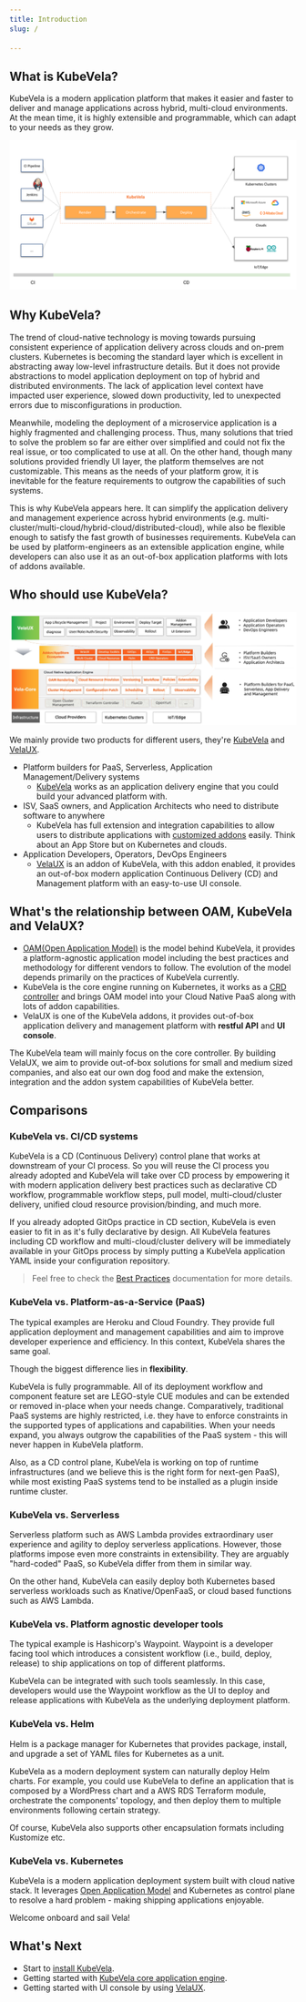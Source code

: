 ```yaml
---
title: Introduction
slug: /

---
```


## What is KubeVela?

KubeVela is a modern application platform that makes it easier and faster to deliver and manage applications across hybrid, multi-cloud environments. At the mean time, it is highly extensible and programmable, which can adapt to your needs as they grow. 

![](../resources/what-is-kubevela.png)


## Why KubeVela?

The trend of cloud-native technology is moving towards pursuing consistent experience of application delivery across clouds and on-prem clusters. Kubernetes is becoming the standard layer which is excellent in abstracting away low-level infrastructure details. But it does not provide abstractions to model application deployment on top of hybrid and distributed environments. The lack of application level context have impacted user experience, slowed down productivity, led to unexpected errors due to misconfigurations in production.

Meanwhile, modeling the deployment of a microservice application is a highly fragmented and challenging process. Thus, many solutions that tried to solve the problem so far are either over simplified and could not fix the real issue, or too complicated to use at all. On the other hand, though many solutions provided friendly UI layer, the platform themselves are not customizable. This means as the needs of your platform grow, it is inevitable for the feature requirements to outgrow the capabilities of such systems.

This is why KubeVela appears here. It can simplify the application delivery and management experience across hybrid environments (e.g. multi-cluster/multi-cloud/hybrid-cloud/distributed-cloud), while also be flexible enough to satisfy the fast growth of businesses requirements. KubeVela can be used by platform-engineers as an extensible application engine, while developers can also use it as an out-of-box application platforms with lots of addons available.


## Who should use KubeVela?

![](../resources/vela-overview.jpg)

We mainly provide two products for different users, they're [KubeVela](../end-user/quick-start-cli) and [VelaUX](../quick-start).

- Platform builders for PaaS, Serverless, Application Management/Delivery systems
	- [KubeVela](../end-user/quick-start-cli) works as an application delivery engine that you could build your advanced platform with.
- ISV, SaaS owners, and Application Architects who need to distribute software to anywhere
	- KubeVela has full extension and integration capabilities to allow users to distribute applications with [customized addons](../platform-engineers/addon/intro) easily. Think about an App Store but on Kubernetes and clouds.
- Application Developers, Operators, DevOps Engineers
	- [VelaUX](../quick-start) is an addon of KubeVela, with this addon enabled, it provides an out-of-box modern application Continuous Delivery (CD) and Management platform with an easy-to-use UI console.


## What's the relationship between OAM, KubeVela and VelaUX?

- [OAM(Open Application Model)](https://github.com/oam-dev/spec) is the model behind KubeVela, it provides a platform-agnostic application model including the best practices and methodology for different vendors to follow. The evolution of the model depends primarily on the practices of KubeVela currently.
- KubeVela is the core engine running on Kubernetes, it works as a [CRD controller](https://kubernetes.io/docs/concepts/extend-kubernetes/api-extension/custom-resources/) and brings OAM model into your Cloud Native PaaS along with lots of addon capabilities.
- VelaUX is one of the KubeVela addons, it provides out-of-box application delivery and management platform with **restful API** and **UI console**.

The KubeVela team will mainly focus on the core controller. By building VelaUX, we aim to provide out-of-box solutions for small and medium sized companies, and also eat our own dog food and make the extension, integration and the addon system capabilities of KubeVela better. 

## Comparisons

### KubeVela vs. CI/CD systems

KubeVela is a CD (Continuous Delivery) control plane that works at downstream of your CI process. So you will reuse the CI process you already adopted and KubeVela will take over CD process by empowering it with modern application delivery best practices such as declarative CD workflow, programmable workflow steps, pull model, multi-cloud/cluster delivery, unified cloud resource provision/binding, and much more. 

If you already adopted GitOps practice in CD section, KubeVela is even easier to fit in as it's fully declarative by design. All KubeVela features including CD workflow and multi-cloud/cluster delivery will be immediately available in your GitOps process by simply putting a KubeVela application YAML inside your configuration repository.

> Feel free to check the [Best Practices](https://kubevela.io/docs/case-studies/jenkins-cicd) documentation for more details. 

### KubeVela vs. Platform-as-a-Service (PaaS) 

The typical examples are Heroku and Cloud Foundry. They provide full application deployment and management capabilities and aim to improve developer experience and efficiency. In this context, KubeVela shares the same goal.

Though the biggest difference lies in **flexibility**.

KubeVela is fully programmable. All of its deployment workflow and component feature set are LEGO-style CUE modules and can be extended or removed in-place when your needs change. Comparatively, traditional PaaS systems are highly restricted, i.e. they have to enforce constraints in the supported types of applications and capabilities. When your needs expand, you always outgrow the capabilities of the PaaS system - this will never happen in KubeVela platform.

Also, as a CD control plane, KubeVela is working on top of runtime infrastructures (and we believe this is the right form for next-gen PaaS), while most existing PaaS systems tend to be installed as a plugin inside runtime cluster.

### KubeVela vs. Serverless  

Serverless platform such as AWS Lambda provides extraordinary user experience and agility to deploy serverless applications. However, those platforms impose even more constraints in extensibility. They are arguably "hard-coded" PaaS, so KubeVela differ from them in similar way.

On the other hand, KubeVela can easily deploy both Kubernetes based serverless workloads such as Knative/OpenFaaS, or cloud based functions such as AWS Lambda.

### KubeVela vs. Platform agnostic developer tools

The typical example is Hashicorp's Waypoint. Waypoint is a developer facing tool which introduces a consistent workflow (i.e., build, deploy, release) to ship applications on top of different platforms.

KubeVela can be integrated with such tools seamlessly. In this case, developers would use the Waypoint workflow as the UI to deploy and release applications with KubeVela as the underlying deployment platform.

### KubeVela vs. Helm 

Helm is a package manager for Kubernetes that provides package, install, and upgrade a set of YAML files for Kubernetes as a unit. 

KubeVela as a modern deployment system can naturally deploy Helm charts. For example, you could use KubeVela to define an application that is composed by a WordPress chart and a AWS RDS Terraform module, orchestrate the components' topology, and then deploy them to multiple environments following certain strategy.

Of course, KubeVela also supports other encapsulation formats including Kustomize etc.

### KubeVela vs. Kubernetes

KubeVela is a modern application deployment system built with cloud native stack. It leverages [Open Application Model](https://github.com/oam-dev/spec) and Kubernetes as control plane to resolve a hard problem - making shipping applications enjoyable.

Welcome onboard and sail Vela!


## What's Next

- Start to [install KubeVela](./install).
- Getting started with [KubeVela core application engine](./end-user/quick-start-cli).
- Getting started with UI console by using [VelaUX](./quick-start).
